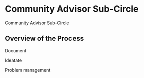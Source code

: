 # Community Advisor Sub-Circle

Community Advisor Sub-Circle



## Overview of the Process



Document

Ideatate

Problem management
